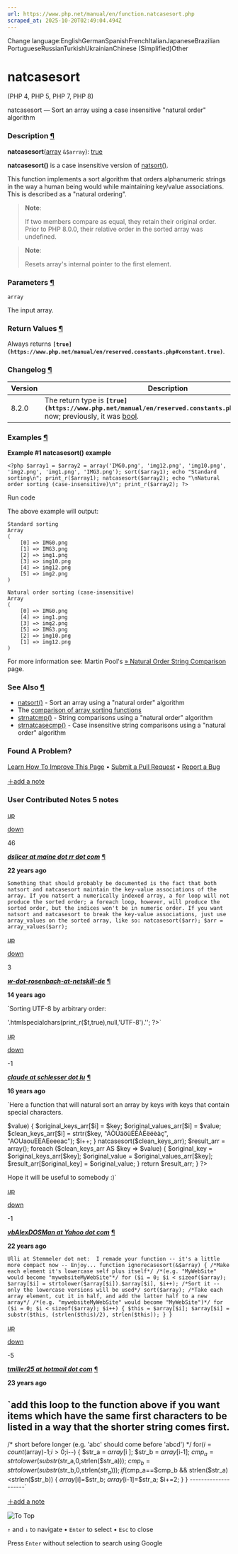 ```yaml
---
url: https://www.php.net/manual/en/function.natcasesort.php
scraped_at: 2025-10-20T02:49:04.494Z
---
```


Change language:EnglishGermanSpanishFrenchItalianJapaneseBrazilian PortugueseRussianTurkishUkrainianChinese (Simplified)Other

# natcasesort

(PHP 4, PHP 5, PHP 7, PHP 8)

natcasesort — Sort an array using a case insensitive "natural order" algorithm

### Description [¶](https://www.php.net/manual/en/function.natcasesort.php\#refsect1-function.natcasesort-description)

**natcasesort**([array](https://www.php.net/manual/en/language.types.array.php) `&$array`): [true](https://www.php.net/manual/en/language.types.singleton.php)

**natcasesort()** is a case insensitive version of
[natsort()](https://www.php.net/manual/en/function.natsort.php).


This function implements a sort algorithm that orders
alphanumeric strings in the way a human being would while maintaining
key/value associations. This is described as a "natural ordering".


> **Note**:
>
>
> If two members compare as equal, they retain their original order.
> Prior to PHP 8.0.0, their relative order in the sorted array was undefined.

> **Note**:
>
>
> Resets array's internal pointer to the first element.

### Parameters [¶](https://www.php.net/manual/en/function.natcasesort.php\#refsect1-function.natcasesort-parameters)

`array`

The input array.


### Return Values [¶](https://www.php.net/manual/en/function.natcasesort.php\#refsect1-function.natcasesort-returnvalues)

Always returns **`[true](https://www.php.net/manual/en/reserved.constants.php#constant.true)`**.


### Changelog [¶](https://www.php.net/manual/en/function.natcasesort.php\#refsect1-function.natcasesort-changelog)

| Version | Description |
| --- | --- |
| 8.2.0 | The return type is **`[true](https://www.php.net/manual/en/reserved.constants.php#constant.true)`** now; previously, it was [bool](https://www.php.net/manual/en/language.types.boolean.php). |

### Examples [¶](https://www.php.net/manual/en/function.natcasesort.php\#refsect1-function.natcasesort-examples)

**Example #1 **natcasesort()** example**

`<?php
$array1 = $array2 = array('IMG0.png', 'img12.png', 'img10.png', 'img2.png', 'img1.png', 'IMG3.png');
sort($array1);
echo "Standard sorting\n";
print_r($array1);
natcasesort($array2);
echo "\nNatural order sorting (case-insensitive)\n";
print_r($array2);
?>`

Run code

The above example will output:

```
Standard sorting
Array
(
    [0] => IMG0.png
    [1] => IMG3.png
    [2] => img1.png
    [3] => img10.png
    [4] => img12.png
    [5] => img2.png
)

Natural order sorting (case-insensitive)
Array
(
    [0] => IMG0.png
    [4] => img1.png
    [3] => img2.png
    [5] => IMG3.png
    [2] => img10.png
    [1] => img12.png
)
```

For more information see: Martin Pool's [» Natural Order String Comparison](https://github.com/sourcefrog/natsort)
page.


### See Also [¶](https://www.php.net/manual/en/function.natcasesort.php\#refsect1-function.natcasesort-seealso)

- [natsort()](https://www.php.net/manual/en/function.natsort.php) \- Sort an array using a "natural order" algorithm
- The [comparison of array sorting functions](https://www.php.net/manual/en/array.sorting.php)
- [strnatcmp()](https://www.php.net/manual/en/function.strnatcmp.php) \- String comparisons using a "natural order" algorithm
- [strnatcasecmp()](https://www.php.net/manual/en/function.strnatcasecmp.php) \- Case insensitive string comparisons using a "natural order" algorithm

### Found A Problem?

[Learn How To Improve This Page](https://github.com/php/doc-base/blob/master/README.md "This will take you to our contribution guidelines on GitHub")
•
[Submit a Pull Request](https://github.com/php/doc-en/blob/master/reference/array/functions/natcasesort.xml)
•
[Report a Bug](https://github.com/php/doc-en/issues/new?body=From%20manual%20page:%20https:%2F%2Fphp.net%2Ffunction.natcasesort%0A%0A---)

[＋add a note](https://www.php.net/manual/add-note.php?sect=function.natcasesort&repo=en&redirect=https://www.php.net/manual/en/function.natcasesort.php)

### User Contributed Notes 5 notes

[up](https://www.php.net/manual/vote-note.php?id=32610&page=function.natcasesort&vote=up "Vote up!")

[down](https://www.php.net/manual/vote-note.php?id=32610&page=function.natcasesort&vote=down "Vote down!")

46


[**_dslicer at maine dot rr dot com_**](https://www.php.net/manual/en/function.natcasesort.php#32610) [¶](https://www.php.net/manual/en/function.natcasesort.php#32610)

**22 years ago**

`Something that should probably be documented is the fact that both natsort and natcasesort maintain the key-value associations of the array. If you natsort a numerically indexed array, a for loop will not produce the sorted order; a foreach loop, however, will produce the sorted order, but the indices won't be in numeric order. If you want natsort and natcasesort to break the key-value associations, just use array_values on the sorted array, like so:
natcasesort($arr);
$arr = array_values($arr);`

[up](https://www.php.net/manual/vote-note.php?id=101394&page=function.natcasesort&vote=up "Vote up!")

[down](https://www.php.net/manual/vote-note.php?id=101394&page=function.natcasesort&vote=down "Vote down!")

3


[**_w-dot-rosenbach-at-netskill-de_**](https://www.php.net/manual/en/function.natcasesort.php#101394) [¶](https://www.php.net/manual/en/function.natcasesort.php#101394)

**14 years ago**

`Sorting UTF-8 by arbitrary order:
<?php
mb_internal_encoding("UTF-8");
class utf_8_german
{
// everything else is sorted at the end
static $order = '0123456789AaÄäBbCcDdEeFfGgHhIiJjKkLlMm
NnOoÖöPpQqRrSsßTtUuÜüVvWwXxYyZz';
static $char2order;

static function cmp($a, $b) {
    if ($a == $b) {
        return 0;
    }

    // lazy init mapping
    if (empty(self::$char2order))
    {
      $order = 1;
      $len = mb_strlen(self::$order);
      for ($order=0; $order<$len; ++$order)
      {
        self::$char2order[mb_substr(self::$order, $order, 1)] = $order;
      }
    }

    $len_a = mb_strlen($a);
    $len_b = mb_strlen($b);
    $max=min($len_a, $len_b);
    for($i=0; $i<$max; ++$i)
    {
      $char_a= mb_substr($a, $i, 1);
      $char_b= mb_substr($b, $i, 1);

      if ($char_a == $char_b) continue;
      $order_a = (isset(self::$char2order[$char_a])) ? self::$char2order[$char_a] : 9999;
      $order_b = (isset(self::$char2order[$char_b])) ? self::$char2order[$char_b] : 9999;

      return ($order_a < $order_b) ? -1 : 1;
    }
    return ($len_a < $len_b) ? -1 : 1;
}
}
// usage example:
$t = array(
'Birnen', 'Birne', 'Äpfel', 'Apfel',
);
uasort($t, 'utf_8_german::cmp');
echo '$t: <pre>'.htmlspecialchars(print_r($t,true),null,'UTF-8').'</pre>';
?>`

[up](https://www.php.net/manual/vote-note.php?id=88037&page=function.natcasesort&vote=up "Vote up!")

[down](https://www.php.net/manual/vote-note.php?id=88037&page=function.natcasesort&vote=down "Vote down!")

 -1


[**_claude at schlesser dot lu_**](https://www.php.net/manual/en/function.natcasesort.php#88037) [¶](https://www.php.net/manual/en/function.natcasesort.php#88037)

**16 years ago**

`Here a function that will natural sort an array by keys with keys that contain special characters.
<?php
function natksort($array)
{
    $original_keys_arr = array();
    $original_values_arr = array();
    $clean_keys_arr = array();
    $i = 0;
    foreach ($array AS $key => $value)
    {
        $original_keys_arr[$i] = $key;
        $original_values_arr[$i] = $value;
        $clean_keys_arr[$i] = strtr($key, "ÄÖÜäöüÉÈÀËëéèàç", "AOUaouEEAEeeeac");
        $i++;
    }
    natcasesort($clean_keys_arr);
    $result_arr = array();
    foreach ($clean_keys_arr AS $key => $value)
    {
        $original_key = $original_keys_arr[$key];
        $original_value = $original_values_arr[$key];
        $result_arr[$original_key] = $original_value;
    }
    return $result_arr;
}
?>
Hope it will be useful to somebody :)`

[up](https://www.php.net/manual/vote-note.php?id=35720&page=function.natcasesort&vote=up "Vote up!")

[down](https://www.php.net/manual/vote-note.php?id=35720&page=function.natcasesort&vote=down "Vote down!")

 -1


[**_vbAlexDOSMan at Yahoo dot com_**](https://www.php.net/manual/en/function.natcasesort.php#35720) [¶](https://www.php.net/manual/en/function.natcasesort.php#35720)

**22 years ago**

`Ulli at Stemmeler dot net:  I remade your function -- it's a little more compact now -- Enjoy...
function ignorecasesort(&$array) {
/*Make each element it's lowercase self plus itself*/
/*(e.g. "MyWebSite" would become "mywebsiteMyWebSite"*/
for ($i = 0; $i < sizeof($array); $array[$i] = strtolower($array[$i]).$array[$i], $i++);
/*Sort it -- only the lowercase versions will be used*/
sort($array);
/*Take each array element, cut it in half, and add the latter half to a new array*/
/*(e.g. "mywebsiteMyWebSite" would become "MyWebSite")*/
for ($i = 0; $i < sizeof($array); $i++) {
    $this = $array[$i];
    $array[$i] = substr($this, (strlen($this)/2), strlen($this));
}
}`

[up](https://www.php.net/manual/vote-note.php?id=21033&page=function.natcasesort&vote=up "Vote up!")

[down](https://www.php.net/manual/vote-note.php?id=21033&page=function.natcasesort&vote=down "Vote down!")

 -5


[**_tmiller25 at hotmail dot com_**](https://www.php.net/manual/en/function.natcasesort.php#21033) [¶](https://www.php.net/manual/en/function.natcasesort.php#21033)

**23 years ago**

`add this loop to the function above if you want items which have the same first characters to be listed in a way that the shorter string comes first.
--------------------
/* short before longer (e.g. 'abc' should come before 'abcd') */
for($i=count($array)-1;$i>0;$i--) {
    $str_a = $array[$i  ];
    $str_b = $array[$i-1];
    $cmp_a = strtolower(substr($str_a,0,strlen($str_a)));
    $cmp_b = strtolower(substr($str_b,0,strlen($str_a)));
    if ($cmp_a==$cmp_b && strlen($str_a)<strlen($str_b)) {
      $array[$i]=$str_b; $array[$i-1]=$str_a; $i+=2;
    }
}
--------------------`

[＋add a note](https://www.php.net/manual/add-note.php?sect=function.natcasesort&repo=en&redirect=https://www.php.net/manual/en/function.natcasesort.php)

![To Top](https://www.php.net/images/to-top@2x.png)

`↑` and `↓` to navigate •
`Enter` to select •
`Esc` to close


Press `Enter` without
selection to search using Google